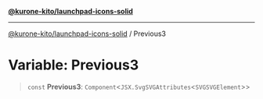 [**@kurone-kito/launchpad-icons-solid**](../README.md)

***

[@kurone-kito/launchpad-icons-solid](../globals.md) / Previous3

# Variable: Previous3

> `const` **Previous3**: `Component`\<`JSX.SvgSVGAttributes`\<`SVGSVGElement`\>\>
